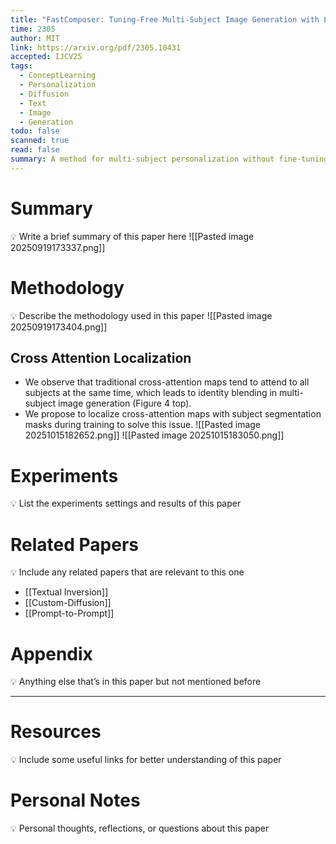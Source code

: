 ```yaml
---
title: "FastComposer: Tuning-Free Multi-Subject Image Generation with Localized Attention"
time: 2305
author: MIT
link: https://arxiv.org/pdf/2305.10431
accepted: IJCV25
tags:
  - ConceptLearning
  - Personalization
  - Diffusion
  - Text
  - Image
  - Generation
todo: false
scanned: true
read: false
summary: A method for multi-subject personalization without fine-tuning using localized attention.
---
```

# Summary
💡 Write a brief summary of this paper here
![[Pasted image 20250919173337.png]]
# Methodology
💡 Describe the methodology used in this paper
![[Pasted image 20250919173404.png]]
## Cross Attention Localization
- We observe that traditional cross-attention maps tend to attend to all subjects at the same time, which leads to identity blending in multi-subject image generation (Figure 4 top). 
- We propose to localize cross-attention maps with subject segmentation masks during training to solve this issue.
![[Pasted image 20251015182652.png]]
![[Pasted image 20251015183050.png]]
# Experiments
💡 List the experiments settings and results of this paper

# Related Papers
💡 Include any related papers that are relevant to this one
- [[Textual Inversion]]
- [[Custom-Diffusion]]
- [[Prompt-to-Prompt]]
# Appendix
💡 Anything else that’s in this paper but not mentioned before

---
# Resources
💡 Include some useful links for better understanding of this paper

# Personal Notes
💡 Personal thoughts, reflections, or questions about this paper